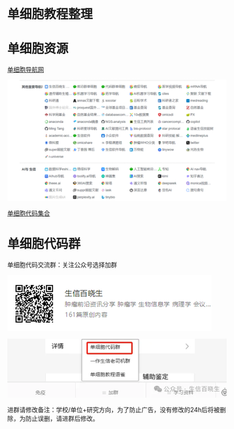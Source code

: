 # 单细胞教程整理
# 单细胞资源
[单细胞导航网](https://www.xiaolvji.com/u/taoxiangjiang)

![](./images/3927661231900.png)


[单细胞代码集合](https://singlecell.yuque.com/aie23e/py2iea)


# 单细胞代码群                

单细胞代码交流群：关注公众号选择加群

![](./images/4402656266900.png)

 ![](./images/3952121208000.png)



进群请修改备注：学校/单位+研究方向，为了防止广告，没有修改的24h后将被删除，为防止误删，请进群后修改。

 

```{tableofcontents}
```
